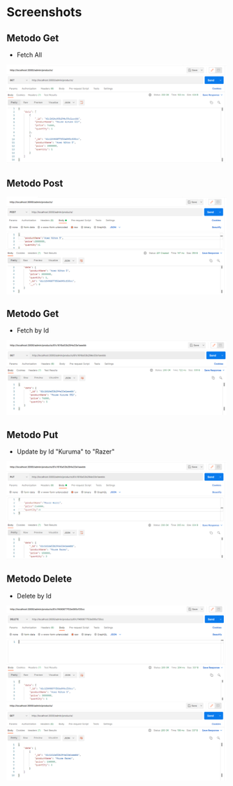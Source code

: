 # Screenshots

## Metodo Get

- Fetch All

![Screenshot](assets/postman1.png)

## Metodo Post

![Screenshot](assets/postman2.png)

## Metodo Get

- Fetch by Id

![Screenshot](assets/postman3.png)

## Metodo Put

- Update by Id "Kuruma" to "Razer"

![Screenshot](assets/postman4.png)

## Metodo Delete

- Delete by Id

![Screenshot](assets/postman5.png)
![Screenshot](assets/postman6.png)
